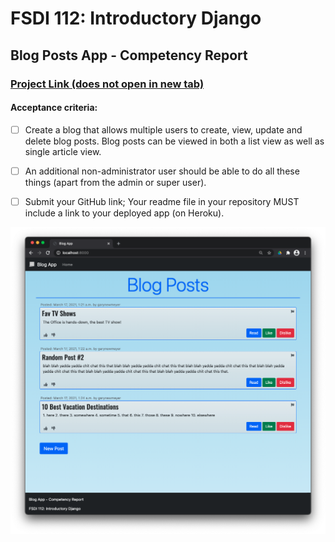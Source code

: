 # FSDI 112: Introductory Django

## Blog Posts App - Competency Report

### [Project Link (does not open in new tab)](https://mighty-gorge-78604.herokuapp.com)

#### Acceptance criteria:

- [ ] Create a blog that allows multiple users to create, view, update and delete blog posts. Blog posts can be viewed in both a list view as well as single article view.

- [ ] An  additional non-administrator user should be able to do all these things (apart from the admin or super user).

- [ ] Submit your GitHub link; Your readme file in your repository MUST include a link to your deployed app (on Heroku).

![](/blog/static/img/app.png)